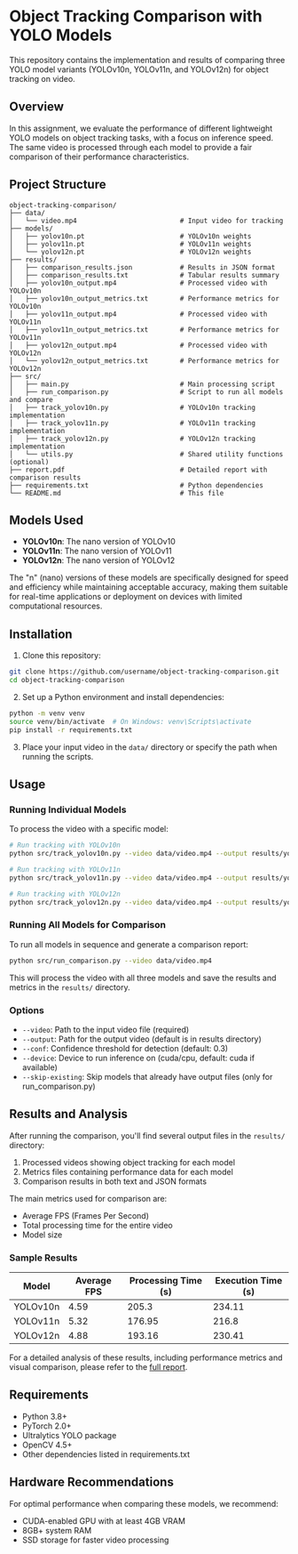 # Object Tracking Comparison with YOLO Models

This repository contains the implementation and results of comparing three YOLO model variants (YOLOv10n, YOLOv11n, and YOLOv12n) for object tracking on video.

## Overview

In this assignment, we evaluate the performance of different lightweight YOLO models on object tracking tasks, with a focus on inference speed. The same video is processed through each model to provide a fair comparison of their performance characteristics.

## Project Structure

```
object-tracking-comparison/
├── data/
│   └── video.mp4                          # Input video for tracking
├── models/
│   ├── yolov10n.pt                        # YOLOv10n weights
│   ├── yolov11n.pt                        # YOLOv11n weights
│   └── yolov12n.pt                        # YOLOv12n weights
├── results/
│   ├── comparison_results.json            # Results in JSON format
│   ├── comparison_results.txt             # Tabular results summary
│   ├── yolov10n_output.mp4                # Processed video with YOLOv10n
│   ├── yolov10n_output_metrics.txt        # Performance metrics for YOLOv10n
│   ├── yolov11n_output.mp4                # Processed video with YOLOv11n
│   ├── yolov11n_output_metrics.txt        # Performance metrics for YOLOv11n
│   ├── yolov12n_output.mp4                # Processed video with YOLOv12n
│   └── yolov12n_output_metrics.txt        # Performance metrics for YOLOv12n
├── src/
│   ├── main.py                            # Main processing script
│   ├── run_comparison.py                  # Script to run all models and compare
│   ├── track_yolov10n.py                  # YOLOv10n tracking implementation
│   ├── track_yolov11n.py                  # YOLOv11n tracking implementation
│   ├── track_yolov12n.py                  # YOLOv12n tracking implementation
│   └── utils.py                           # Shared utility functions (optional)
├── report.pdf                             # Detailed report with comparison results
├── requirements.txt                       # Python dependencies
└── README.md                              # This file
```

## Models Used

- **YOLOv10n**: The nano version of YOLOv10
- **YOLOv11n**: The nano version of YOLOv11
- **YOLOv12n**: The nano version of YOLOv12

The "n" (nano) versions of these models are specifically designed for speed and efficiency while maintaining acceptable accuracy, making them suitable for real-time applications or deployment on devices with limited computational resources.

## Installation

1. Clone this repository:
```bash
git clone https://github.com/username/object-tracking-comparison.git
cd object-tracking-comparison
```

2. Set up a Python environment and install dependencies:
```bash
python -m venv venv
source venv/bin/activate  # On Windows: venv\Scripts\activate
pip install -r requirements.txt
```

3. Place your input video in the `data/` directory or specify the path when running the scripts.

## Usage

### Running Individual Models

To process the video with a specific model:

```bash
# Run tracking with YOLOv10n
python src/track_yolov10n.py --video data/video.mp4 --output results/yolov10n_output.mp4

# Run tracking with YOLOv11n
python src/track_yolov11n.py --video data/video.mp4 --output results/yolov11n_output.mp4

# Run tracking with YOLOv12n
python src/track_yolov12n.py --video data/video.mp4 --output results/yolov12n_output.mp4
```

### Running All Models for Comparison

To run all models in sequence and generate a comparison report:

```bash
python src/run_comparison.py --video data/video.mp4
```

This will process the video with all three models and save the results and metrics in the `results/` directory.

### Options

- `--video`: Path to the input video file (required)
- `--output`: Path for the output video (default is in results directory)
- `--conf`: Confidence threshold for detection (default: 0.3)
- `--device`: Device to run inference on (cuda/cpu, default: cuda if available)
- `--skip-existing`: Skip models that already have output files (only for run_comparison.py)

## Results and Analysis

After running the comparison, you'll find several output files in the `results/` directory:

1. Processed videos showing object tracking for each model
2. Metrics files containing performance data for each model
3. Comparison results in both text and JSON formats

The main metrics used for comparison are:
- Average FPS (Frames Per Second)
- Total processing time for the entire video
- Model size

### Sample Results

| Model    | Average FPS | Processing Time (s) | Execution Time (s) |
|----------|-------------|---------------------|-----------------|
| YOLOv10n | 4.59        | 205.3               | 234.11          |
| YOLOv11n | 5.32        | 176.95              | 216.8           |
| YOLOv12n | 4.88        | 193.16              | 230.41          |

For a detailed analysis of these results, including performance metrics and visual comparison, please refer to the [full report](report.pdf).


## Requirements

- Python 3.8+
- PyTorch 2.0+
- Ultralytics YOLO package
- OpenCV 4.5+
- Other dependencies listed in requirements.txt

## Hardware Recommendations

For optimal performance when comparing these models, we recommend:
- CUDA-enabled GPU with at least 4GB VRAM
- 8GB+ system RAM
- SSD storage for faster video processing

